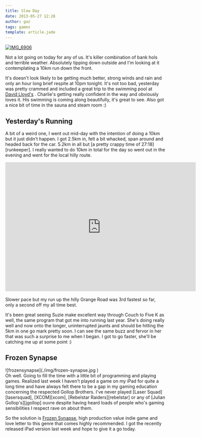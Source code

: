```yaml
---
title: Slow Day
date: 2013-05-27 12:28
author: gaz
tags: games
template: article.jade
---
```


[david-lloyd]: http://www.davidlloyd.co.uk/home/clubs/dundee
[runkeeeper]: http://runkeeper.com/user/gazliddon/activity/185988810?&tripIdBase36=32qdvu
[xcom]: http://en.wikipedia.org/wiki/X-COM:_UFO_Defense
[rebelstar]: http://en.wikipedia.org/wiki/Rebelstar
[lasersquad]: http://en.wikipedia.org/wiki/Laser_Squad
[xcom]: http://en.wikipedia.org/wiki/X-COM:_UFO_Defense
[jgollop]: http://en.wikipedia.org/wiki/Julian_Gollop
[rabbit-runkeeper]: http://runkeeper.com/user/soozytroozy/activity/186183616?&tripIdBase36=32uk74
[frozen-synapse]: http://www.frozensynapse.com/


<a href="http://www.flickr.com/photos/gyratory/8853340786/" title="IMG_6906 by Gyratory, on Flickr"><img src="http://farm4.staticflickr.com/3696/8853340786_e48c106cc2_z.jpg" width="640" height="437" alt="IMG_6906"></a>

Not a lot going on today for any of us. It's killer combination of bank hols and terrible weather. Absolutely tipping down outside and I'm looking at it contemplating a 10km run down the front.

It's doesn't look likely to be getting much better, strong winds and rain and only an hour long brief respite at 10pm tonight. It's not too bad, yesterday was pretty crammed and included a great trip to the swimming pool at [David Lloyd's][david-lloyd] 
. Charlie's getting really confident in the way and obviously loves it. His swimming is coming along beautifully, it's great to see. Also got a nice bit of time in the sauna and steam room :)

## Yesterday's Running
A bit of a weird one, I went out mid-day with the intention of doing a 10km but it just didn't happen. I got 2.5km in, felt a bit whacked, span around and headed back for the car. 5.2km in all but [a pretty crappy time of 27:18][runkeeper]. I really wanted to do 10km in total for the day so went out in the evening and went for the local hilly route.

<iframe height='405' width='600' frameborder='0' allowtransparency='true' scrolling='no' src='http://app.strava.com/activities/56415219/embed/10dc23e6ba85c2197325096301489c159e4a309d'></iframe>

Slower pace but my run up the hilly Grange Road was 3rd fastest so far, only a second off my all time best.

It's been great seeing Suzie make excellent way through Couch to Five K as well, the same program that got me into running last year. She's doing really well and now onto the longer, uninterrupted jaunts and should be hitting the 5km in one go mark pretty soon. I can see the same buzz and fervor in her that was such a surprise to me when I began. I got to go faster, she'll be catching me up at some point :)

## Frozen Synapse

<div class='middle'>
![frozensynapse](./img/frozen-synapse.jpg ) 

</div>
Oh well. Going to fill the time with a little bit of programming and playing games. Realized last week I haven't played a game on my iPad for quite a long time and have always felt there to be a gap in my gaming education concerning the respected Gollop Brothers. I've never played [Laser Squad][lasersquad], [XCOM][xcom], [Rebelstar Raiders][rebelstar] or any of [Julian Gollop's][jgollop] ouvre despite having heard loads of people who's gaming sensibilities I respect rave on about them.

So the solution is [Frozen Synapse][frozen-synapse], high production value indie game and love letter to this genre that comes highly recommended. I got the recently released iPad version last week and hope to give it a go today.

